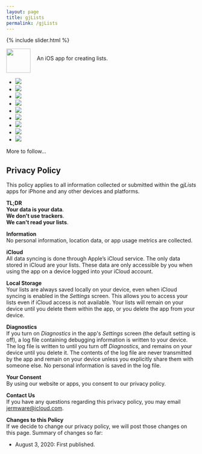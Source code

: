 ```yaml
---
layout: page
title: gjLists
permalink: /gjLists
---
```


{% include slider.html %}

<span style="float: left; line-height: 0px;">
<img width="64" height="64" src="/images/gjLists-icon.png">
</span>
<span style="float: left; padding: 17px 0px 0px 17px;">
An iOS app for creating lists.
</span>
<div style="clear: both;"></div>

<div id="gallery">
    <ul id="lightSlider" class="cS-hidden">
        <li><img src="/images/gjLists-1.png"></li>
        <li><img src="/images/gjLists-2.png"></li>
        <li><img src="/images/gjLists-3.png"></li>
        <li><img src="/images/gjLists-4.png"></li>
        <li><img src="/images/gjLists-5.png"></li>
        <li><img src="/images/gjLists-6.png"></li>
        <li><img src="/images/gjLists-7.png"></li>
        <li><img src="/images/gjLists-8.png"></li>
        <li><img src="/images/gjLists-9.png"></li>
    </ul>
</div>

More to follow...

## Privacy Policy ##
This policy applies to all information collected or submitted within the _gjLists_ apps for iPhone and any other devices and platforms.

**TL;DR**<br>
**Your data is your data**.<br>
**We don't use trackers**.<br>
**We can't read your lists**.<br>

**Information**<br>
No personal information, location data, or app usage metrics are collected.

**iCloud**<br>
All data syncing is done through Apple’s iCloud service. The only data stored in iCloud are your lists. These data are only accessible by you when using the app on a device logged into your iCloud account.

**Local Storage**<br>
Your lists are always saved locally on your device, even when iCloud syncing is enabled in the _Settings_ screen. This allows you to access your lists even if iCloud access is not available. Your lists will remain on your device until you delete them within the app, or you delete the app from your device.

**Diagnostics**<br>
If you turn on _Diagnostics_ in the app's _Settings_ screen (the default setting is off), a log file containing debugging information is written to your device. The log file is written to until you turn off _Diagnostics_, and remains on your device until you delete it. The contents of the log file are never transmitted by the app and remain on your device unless you explicitly share them with someone else. No personal information is saved in the log file.

**Your Consent**<br>
By using our website or apps, you consent to our privacy policy.

**Contact Us**<br>
If you have any questions regarding this privacy policy, you may email [jermware@icloud.com](mailto:jermware@icloud.com).

**Changes to this Policy**<br>
If we decide to change our privacy policy, we will post those changes on this page. Summary of changes so far:

* August 3, 2020: First published.
